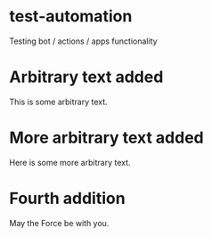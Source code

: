 # test-automation
Testing bot / actions / apps functionality

# Arbitrary text added
This is some arbitrary text.

# More arbitrary text added
Here is some more arbitrary text.

# Fourth addition
May the Force be with you.
